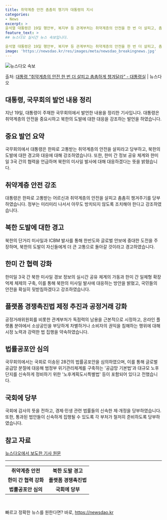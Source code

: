 ```yaml
---
title: 취약계층 안전 촘촘히 챙기자 대통령의 지시
categories:
- News
excerpt: >
윤석열 대통령은 19일 행안부, 복지부 등 관계부처는 취약계층의 안전을 한 번 더 살피고, 촘촘하게 챙겨주기…
feature_text: >
## 뉴스다오 실시간 뉴스 속보입니다.

윤석열 대통령은 19일 행안부, 복지부 등 관계부처는 취약계층의 안전을 한 번 더 살피고, 촘촘하게 챙겨주기…
image: 'https://newsdao.kr/res/images/meta/newsdao_breakingnews.jpg'
---
```


![뉴스다오 속보](https://newsdao.kr/res/images/meta/newsdao_breakingnews.jpg)

<p>출처: <a href="https://newsdao.kr/2832" rel="dofollow">대통령 “취약계층의 안전 한 번 더 살피고 촘촘하게 챙겨달라” - 대통령실</a> | 뉴스다오</p>

<h2>대통령, 국무회의 발언 내용 정리</h2>
<p data-ke-size="size16">지난 19일, 대통령이 주재한 국무회의에서 발언한 내용을 정리한 기사입니다. 대통령은 취약계층의 안전을 중요시하고 북한의 도발에 대한 대응을 강조하는 발언을 하였습니다.</p>

<h2 data-ke-size="size26">중요 발언 요약</h2>
<p data-ke-size="size16">국무회의에서 대통령은 한파로 고통받는 취약계층의 안전을 살피라고 당부하고, 북한의 도발에 대한 경고와 대응에 대해 강조하였습니다. 또한, 한미 간 정보 공유 체계와 한미일 3국 간의 협력을 언급하며 북한의 미사일 발사에 대해 대응하겠다는 뜻을 밝혔습니다.</p>

<h2 data-ke-size="size26">취약계층 안전 강조</h2>
<p data-ke-size="size16">대통령은 한파로 고통받는 어르신과 취약계층의 안전을 살피고 촘촘히 챙겨주기를 당부하였습니다. 정부는 미리미리 나서서 아무도 방치되지 않도록 조치해야 한다고 강조하였습니다.</p>

<h2 data-ke-size="size26">북한 도발에 대한 경고</h2>
<p data-ke-size="size16">북한의 단거리 미사일과 ICBM 발사를 통해 한반도와 글로벌 안보에 중대한 도전을 주장하며, 북한의 도발이 자신들에게 더 큰 고통으로 돌아갈 것이라고 경고하였습니다.</p>

<h2 data-ke-size="size26">한미 간 협력 강화</h2>
<p data-ke-size="size16">한미일 3국 간 북한 미사일 경보 정보의 실시간 공유 체계의 가동과 한미 간 일체형 확장억제 체제의 구축, 이를 통해 북한의 미사일 발사에 대응하는 방안을 밝혔고, 국민들의 안전을 확실히 뒷받침하겠다고 강조하였습니다.</p>

<h2 data-ke-size="size26">플랫폼 경쟁촉진법 제정 추진과 공정거래 강화</h2>
<p data-ke-size="size16">공정거래위원회를 비롯한 관계부처가 독점력의 남용을 근본적으로 시정하고, 온라인 플랫폼 분야에서 소상공인을 부당하게 차별하거나 소비자의 권익을 침해하는 행위에 대해 시정 노력과 강력한 법 집행을 약속하였습니다.</p>

<h2 data-ke-size="size26">법률공포안 심의</h2>
<p data-ke-size="size16">국무회의에서는 국회로 이송된 28건의 법률공포안을 심의하였으며, 이를 통해 글로벌 공급망 분절에 대응해 범정부 위기관리체계를 구축하는 '공급망 기본법'과 대규모 노후단지를 신속하게 정비하기 위한 '노후계획도시특별법' 등이 포함되어 있다고 전했습니다.</p>

<h2 data-ke-size="size26">국회에 당부</h2>
<p data-ke-size="size16">국회에 감사의 뜻을 전하고, 경제·민생 관련 법률들의 신속한 제·개정을 당부하였습니다. 또한, 통과된 법안들이 신속하게 집행될 수 있도록 각 부처가 철저히 준비하도록 당부하였습니다.</p>

<h2 data-ke-size="size26">참고 자료</h2>
<p><a href="https://newsdao.kr/2832">뉴스다오에서 보도한 기사 원문</a></p>

<hr data-ke-size="size16">
<table>
<tbody>
<tr>
<td style="text-align: center; height: 17px;"><b>취약계층 안전</b></td>
<td style="text-align: center; height: 17px;"><b>북한 도발 경고</b></td>
</tr>
<tr>
<td style="text-align: center; height: 17px;"><b>한미 간 협력 강화</b></td>
<td style="text-align: center; height: 17px;"><b>플랫폼 경쟁촉진법</b></td>
</tr>
<tr>
<td style="text-align: center; height: 17px;"><b>법률공포안 심의</b></td>
<td style="text-align: center; height: 17px;"><b>국회에 당부</b></td>
</tr>
</tbody>
</table>
<p data-ke-size="size16">&nbsp;</p> 

빠르고 정확한 뉴스를 원한다면? 바로, <a href="https://newsdao.kr" rel="dofollow">https://newsdao.kr</a>


    

